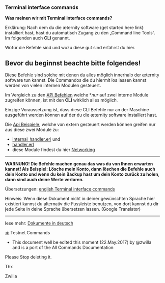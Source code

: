### Terminal interface commands


**Was meinen wir mit Terminal interface commands?**

Erklärung: Nach dem du die æternity software (get started here link) installiert hast,
hast du automatisch Zugang zu den „Command line Tools“. Im folgenden auch **CLI** genannt.

Wofür die Befehle sind und wozu diese gut sind erfährst du hier.

## Bevor du beginnst beachte bitte folgendes!

Diese Befehle sind solche mit denen du alles möglich innerhalb der æternity software tun kannst.
Die Commandos die du hiermit los lassen kannst werden von vielen internen Modulen gesteuert.

Im Vergleich zu den [API Befehlen]([German]API-Commands) welche **nur* auf zwei interne Module zugreifen können,
ist mit den **CLI** wirklich alles möglich.

Einzige Voraussetzung ist, dass diese CLI Befehle nur an der Maschine ausgeführt werden können auf der du die
æternity software installiert hast.

Die [Api Beispiele]([GERMAN]Api-Examples), welche von extern gesteuert werden können greifen nur aus diese zwei Module zu:

 - [internal_handler.erl](../../../aeternity/testnet/blob/master/src/networking/internal_handler.erl) und 
 - [handler.erl](../../../aeternity/testnet/blob/master/src/networking/handler.erl)
 - diese Module findest du hier [Networking](../../../aeternity/testnet/blob/master/src/networking/)

***
**WARNUNG! Die Befehle machen genau das was du von Ihnen erwarten kannst! Als Beispiel: Lösche mein Konto, dann löschen
die Befehle auch dein Konto und wenn du kein Backup hast um dein Konto zurück zu holen, dann sind auch deine Werte verloren.**

Übersetzungen: [english Terminal interface commands](Terminal-interface-commands)

Hinweis: Wenn diese Dokument nicht in deiner gewünschten Sprache hier existiert kannst du alternativ die Fussleiste benutzen, von dort kannst du dir jede Seite in deine Sprache übersetzen lassen. (Google Translator)

***
lese mehr: [Dokumente in deutsch]([German]-æternity-TOC)




[⇒](source) Testnet Commands


+ This document well be edited this moment (22.May.2017) by @zwilla and is a port of the All Commands Documentation

Please Stop deleting it. 

Thx

Zwilla